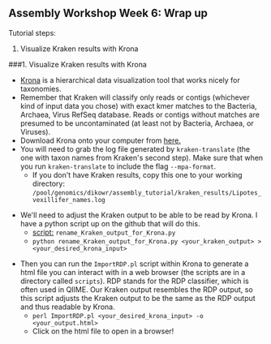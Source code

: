 Assembly Workshop Week 6: Wrap up
---

Tutorial steps:  
1. Visualize Kraken results with Krona  

###1. Visualize Kraken results with Krona
* [Krona](https://github.com/marbl/Krona/wiki) is a hierarchical data visualization tool that works nicely for taxonomies.
* Remember that Kraken will classify only reads or contigs (whichever kind of input data you chose) with exact kmer matches to the Bacteria, Archaea, Virus RefSeq database. Reads or contigs without matches are presumed to be uncontaminated (at least not by Bacteria, Archaea, or Viruses).
* Download Krona onto your computer from [here.](https://github.com/marbl/Krona/wiki/Downloads)
* You will need to grab the log file generated by ```kraken-translate``` (the one with taxon names from Kraken's second step). Make sure that when you run ```kraken-translate``` to include the flag ```--mpa-format```.
	+ If you don't have Kraken results, copy this one to your working directory:  
```/pool/genomics/dikowr/assembly_tutorial/kraken_results/Lipotes_vexillifer_names.log```  

+ We'll need to adjust the Kraken output to be able to be read by Krona. I have a python script up on the github that will do this. 
	+ [script:](https://github.com/SmithsonianWorkshops/GenomeAssembly/blob/master/rename_Kraken_output_for_Krona.py) ```rename_Kraken_output_for_Krona.py```
	+ ```python rename_Kraken_output_for_Krona.py <your_kraken_output> > <your_desired_krona_input>```  
* Then you can run the ```ImportRDP.pl``` script within Krona to generate a html file you can interact with in a web browser (the scripts are in a directory called ```scripts```). RDP stands for the RDP classifier, which is often used in QIIME. Our Kraken output resembles the RDP output, so this script adjusts the Kraken output to be the same as the RDP output and thus readable by Krona.
	+ ```perl ImportRDP.pl <your_desired_krona_input> -o <your_output.html>```
	+ Click on the html file to open in a browser!